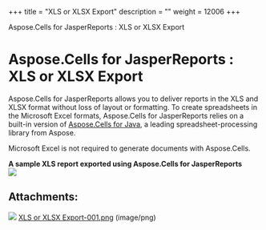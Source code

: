 +++
title = "XLS or XLSX Export" 
description = "" 
weight = 12006 
+++

Aspose.Cells for JasperReports : XLS or XLSX Export  

# Aspose.Cells for JasperReports : XLS or XLSX Export


Aspose.Cells for JasperReports allows you to deliver reports in the XLS and XLSX format without loss of layout or formatting. To create spreadsheets in the Microsoft Excel formats, Aspose.Cells for JasperReports relies on a built-in version of [Aspose.Cells for Java](http://www.aspose.com/categories/file-format-components/aspose.cells-for-.net-and-java/default.aspx), a leading spreadsheet-processing library from Aspose.

Microsoft Excel is not required to generate documents with Aspose.Cells.

**A sample XLS report exported using Aspose.Cells for JasperReports**  
![](https://docs2.aspose.com/cells/jasperreports/attachments/6619148/6848529.png)

## Attachments:

![](https://docs2.aspose.com/cells/jasperreports/images/icons/bullet_blue.gif) [XLS or XLSX Export-001.png](https://docs2.aspose.com/cells/jasperreports/attachments/6619148/6848529.png) (image/png)  

